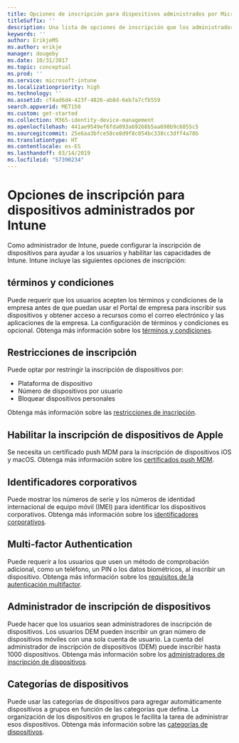 ```yaml
---
title: Opciones de inscripción para dispositivos administrados por Microsoft Intune
titleSuffix: ''
description: Una lista de opciones de inscripción que los administradores pueden establecer para dispositivos administrados por Microsoft Intune.
keywords: ''
author: ErikjeMS
ms.author: erikje
manager: dougeby
ms.date: 10/31/2017
ms.topic: conceptual
ms.prod: ''
ms.service: microsoft-intune
ms.localizationpriority: high
ms.technology: ''
ms.assetid: cf4ad6d4-423f-4826-ab8d-6eb7a7cfb559
search.appverid: MET150
ms.custom: get-started
ms.collection: M365-identity-device-management
ms.openlocfilehash: 441ae9549ef6fda093a69268b5aa698b9c6855c5
ms.sourcegitcommit: 25e6aa3bfce58ce8d9f8c054bc338cc3dff4a78b
ms.translationtype: HT
ms.contentlocale: es-ES
ms.lasthandoff: 03/14/2019
ms.locfileid: "57390234"
---
```

# <a name="enrollment-options-for-devices-managed-by-intune"></a>Opciones de inscripción para dispositivos administrados por Intune

Como administrador de Intune, puede configurar la inscripción de dispositivos para ayudar a los usuarios y habilitar las capacidades de Intune.  Intune incluye las siguientes opciones de inscripción:

## <a name="terms-and-conditions"></a>términos y condiciones

Puede requerir que los usuarios acepten los términos y condiciones de la empresa antes de que puedan usar el Portal de empresa para inscribir sus dispositivos y obtener acceso a recursos como el correo electrónico y las aplicaciones de la empresa. La configuración de términos y condiciones es opcional. Obtenga más información sobre los [términos y condiciones](terms-and-conditions-create.md).

## <a name="enrollment-restrictions"></a>Restricciones de inscripción

Puede optar por restringir la inscripción de dispositivos por:
- Plataforma de dispositivo
- Número de dispositivos por usuario
- Bloquear dispositivos personales

Obtenga más información sobre las [restricciones de inscripción](enrollment-restrictions-set.md).

## <a name="enable-apple-device-enrollment"></a>Habilitar la inscripción de dispositivos de Apple

Se necesita un certificado push MDM para la inscripción de dispositivos iOS y macOS. Obtenga más información sobre los [certificados push MDM](apple-mdm-push-certificate-get.md).

## <a name="corporate-identifiers"></a>Identificadores corporativos

Puede mostrar los números de serie y los números de identidad internacional de equipo móvil (IMEI) para identificar los dispositivos corporativos. Obtenga más información sobre los [identificadores corporativos](corporate-identifiers-add.md).
## <a name="multi-factor-authentication"></a>Multi-factor Authentication

Puede requerir a los usuarios que usen un método de comprobación adicional, como un teléfono, un PIN o los datos biométricos, al inscribir un dispositivo. Obtenga más información sobre los [requisitos de la autenticación multifactor](multi-factor-authentication.md).

## <a name="device-enrollment-manager"></a>Administrador de inscripción de dispositivos
Puede hacer que los usuarios sean administradores de inscripción de dispositivos.  Los usuarios DEM pueden inscribir un gran número de dispositivos móviles con una sola cuenta de usuario. La cuenta del administrador de inscripción de dispositivos (DEM) puede inscribir hasta 1000 dispositivos. Obtenga más información sobre los [administradores de inscripción de dispositivos](device-enrollment-manager-enroll.md).

## <a name="device-categories"></a>Categorías de dispositivos

Puede usar las categorías de dispositivos para agregar automáticamente dispositivos a grupos en función de las categorías que defina. La organización de los dispositivos en grupos le facilita la tarea de administrar esos dispositivos. Obtenga más información sobre las [categorías de dispositivos](device-group-mapping.md).
